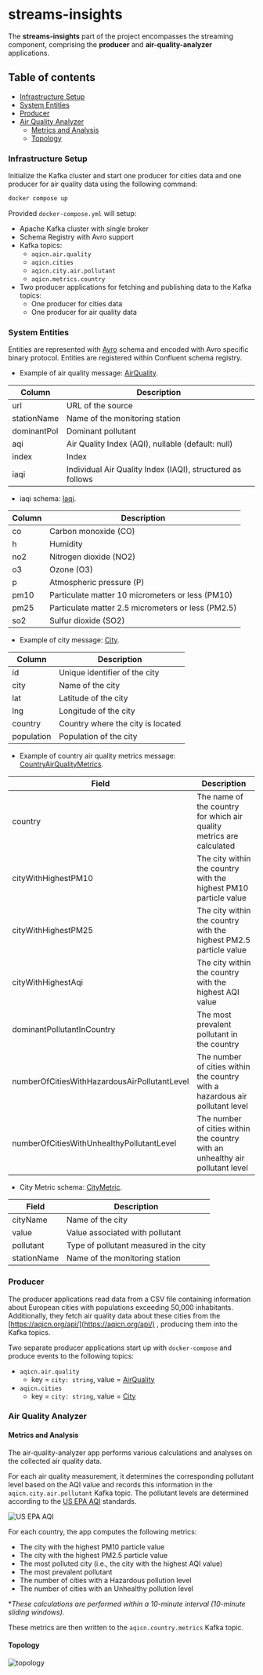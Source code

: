 # streams-insights
The **streams-insights** part of the project encompasses the streaming component, comprising the **producer** and **air-quality-analyzer** applications.

## Table of contents
* [Infrastructure Setup](#infrastructure-setup)
* [System Entities](#system-entities)
* [Producer](#producer)
* [Air Quality Analyzer](#air-quality-analyzer)
  * [Metrics and Analysis](#metrics-and-analysis)
  * [Topology](#topology)


### Infrastructure Setup
Initialize the Kafka cluster and start one producer for cities data and one producer for air quality data using the following command:

```bash
docker compose up
```

Provided `docker-compose.yml` will setup:

- Apache Kafka cluster with single broker
- Schema Registry with Avro support
- Kafka topics: 
  - `aqicn.air.quality`
  - `aqicn.cities`
  - `aqicn.city.air.pollutant`
  - `aqicn.metrics.country`
- Two producer applications for fetching and publishing data to the Kafka topics:
  - One producer for cities data
  - One producer for air quality data

### System Entities
Entities are represented with [Avro](https://avro.apache.org/docs/) schema and
encoded with Avro specific binary protocol. Entities are registered within
Confluent schema registry.

- Example of air quality message: [AirQuality](air-quality-analyzer/src/main/avro/aqicn.avro.message.AirQuality.avsc).

| Column          | Description                                               |
|-----------------|-----------------------------------------------------------|
| url             | URL of the source                                         |
| stationName     | Name of the monitoring station                            |
| dominantPol     | Dominant pollutant                                        |
| aqi             | Air Quality Index (AQI), nullable (default: null)         |
| index           | Index                                                     |
| iaqi            | Individual Air Quality Index (IAQI), structured as follows|

- iaqi schema: [Iaqi](air-quality-analyzer/src/main/avro/aqicn.avro.message.Iaqi.avsc).

| Column          | Description                                               |
|-----------------|-----------------------------------------------------------|
| co              | Carbon monoxide (CO)                                      |
| h               | Humidity                                                  |
| no2             | Nitrogen dioxide (NO2)                                    |
| o3              | Ozone (O3)                                                |
| p               | Atmospheric pressure (P)                                  |
| pm10            | Particulate matter 10 micrometers or less (PM10)          |
| pm25            | Particulate matter 2.5 micrometers or less (PM2.5)        |
| so2             | Sulfur dioxide (SO2)                                      |

- Example of city message: [City](air-quality-analyzer/src/main/avro/aqicn.avro.message.City.avsc).

| Column       | Description                                      |
|--------------|--------------------------------------------------|
| id           | Unique identifier of the city                    |
| city         | Name of the city                                 |
| lat          | Latitude of the city                             |
| lng          | Longitude of the city                            |
| country      | Country where the city is located                |
| population   | Population of the city                           |


- Example of country air quality metrics message: [CountryAirQualityMetrics](air-quality-analyzer/src/main/avro/aqicn.avro.message.CountryAirQualityMetrics.avsc).

| Field                                            | Description                                                                                                      |
|--------------------------------------------------|------------------------------------------------------------------------------------------------------------------|
| country                                          | The name of the country for which air quality metrics are calculated                                           |
| cityWithHighestPM10                             | The city within the country with the highest PM10 particle value                                                |
| cityWithHighestPM25                             | The city within the country with the highest PM2.5 particle value                                                |
| cityWithHighestAqi                              | The city within the country with the highest AQI value                                                           |
| dominantPollutantInCountry                      | The most prevalent pollutant in the country                                                                     |
| numberOfCitiesWithHazardousAirPollutantLevel    | The number of cities within the country with a hazardous air pollutant level                                     |
| numberOfCitiesWithUnhealthyPollutantLevel       | The number of cities within the country with an unhealthy air pollutant level                                    |

- City Metric schema: [CityMetric](air-quality-analyzer/src/main/avro/aqicn.avro.message.CityMetric.avsc).

| Field       | Description                                      |
|-------------|--------------------------------------------------|
| cityName    | Name of the city                                 |
| value       | Value associated with pollutant                  |
| pollutant   | Type of pollutant measured in the city           |
| stationName | Name of the monitoring station                   |


### Producer
The producer applications read data from a CSV file containing information about European cities with populations exceeding 50,000 inhabitants. Additionally, they fetch air quality data about these cities from the [https://aqicn.org/api/](https://aqicn.org/api/) , producing them into the Kafka topics.

Two separate producer applications start up with `docker-compose` and produce events to the following topics:

- `aqicn.air.quality`
  - key = `city: string`, value = [AirQuality](air-quality-analyzer/src/main/avro/aqicn.avro.message.AirQuality.avsc)
- `aqicn.cities`
  - key = `city: string`, value = [City](air-quality-analyzer/src/main/avro/aqicn.avro.message.City.avsc)


### Air Quality Analyzer

#### Metrics and Analysis
The air-quality-analyzer app performs various calculations and analyses on the collected air quality data.

For each air quality measurement, it determines the corresponding pollutant level based on the AQI value and records this information in the `aqicn.city.air.pollutant` Kafka topic. The pollutant levels are determined according to the [US EPA AQI](https://www.airnow.gov/aqi/aqi-basics/) standards.

![US EPA AQI](../docs/Air-pollution-levels.png)

For each country, the app computes the following metrics:
- The city with the highest PM10 particle value
- The city with the highest PM2.5 particle value
- The most polluted city (i.e., the city with the highest AQI value)
- The most prevalent pollutant
- The number of cities with a Hazardous pollution level
- The number of cities with an Unhealthy pollution level


**These calculations are performed within a 10-minute interval (10-minute sliding windows).*

These metrics are then written to the `aqicn.country.metrics` Kafka topic.

#### Topology
![topology](../docs/Topology.png)
